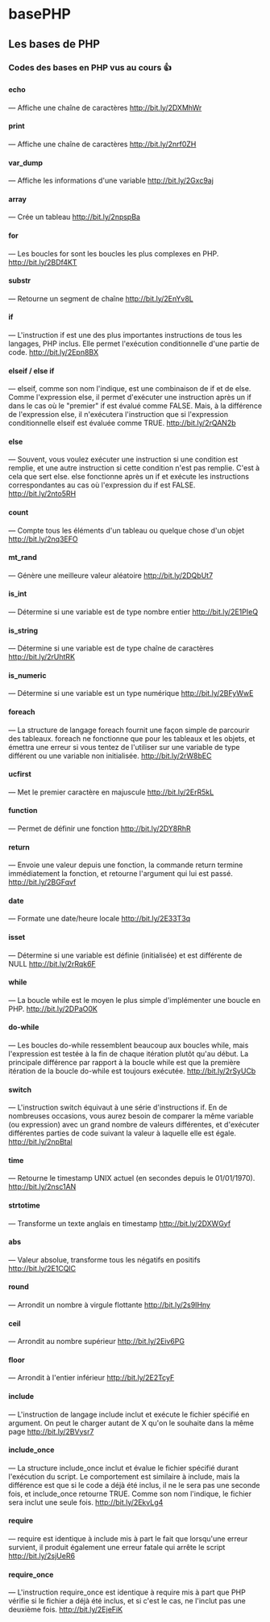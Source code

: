 # basePHP
## Les bases de PHP
### Codes des bases en PHP vus au cours :+1:
#### echo
— Affiche une chaîne de caractères
http://bit.ly/2DXMhWr
#### print
— Affiche une chaîne de caractères
http://bit.ly/2nrf0ZH
#### var_dump
— Affiche les informations d'une variable
http://bit.ly/2Gxc9aj
#### array
— Crée un tableau
http://bit.ly/2npspBa
#### for
— Les boucles for sont les boucles les plus complexes en PHP.
http://bit.ly/2BDf4KT
#### substr
— Retourne un segment de chaîne
http://bit.ly/2EnYv8L
#### if
— L'instruction if est une des plus importantes instructions de tous les langages, PHP inclus. Elle permet l'exécution conditionnelle d'une partie de code.
http://bit.ly/2Epn8BX
#### elseif / else if
— elseif, comme son nom l'indique, est une combinaison de if et de else. Comme l'expression else, il permet d'exécuter une instruction après un if dans le cas où le "premier" if est évalué comme FALSE. Mais, à la différence de l'expression else, il n'exécutera l'instruction que si l'expression conditionnelle elseif est évaluée comme TRUE.
http://bit.ly/2rQAN2b
#### else
— Souvent, vous voulez exécuter une instruction si une condition est remplie, et une autre instruction si cette condition n'est pas remplie. C'est à cela que sert else. else fonctionne après un if et exécute les instructions correspondantes au cas où l'expression du if est FALSE.
http://bit.ly/2nto5RH
#### count
— Compte tous les éléments d'un tableau ou quelque chose d'un objet
http://bit.ly/2nq3EFO
#### mt_rand
— Génère une meilleure valeur aléatoire
http://bit.ly/2DQbUt7
#### is_int
— Détermine si une variable est de type nombre entier
http://bit.ly/2E1PIeQ
#### is_string
— Détermine si une variable est de type chaîne de caractères
http://bit.ly/2rUhtRK
#### is_numeric
— Détermine si une variable est un type numérique
http://bit.ly/2BFyWwE
#### foreach
— La structure de langage foreach fournit une façon simple de parcourir des tableaux. foreach ne fonctionne que pour les tableaux et les objets, et émettra une erreur si vous tentez de l'utiliser sur une variable de type différent ou une variable non initialisée.
http://bit.ly/2rW8bEC
#### ucfirst
— Met le premier caractère en majuscule
http://bit.ly/2ErR5kL
#### function
— Permet de définir une fonction
http://bit.ly/2DY8RhR
#### return
— Envoie une valeur depuis une fonction, la commande return termine immédiatement la fonction, et retourne l'argument qui lui est passé.
http://bit.ly/2BGFqvf
#### date
— Formate une date/heure locale
http://bit.ly/2E33T3q
#### isset
— Détermine si une variable est définie (initialisée) et est différente de NULL
http://bit.ly/2rRqk6F
#### while
— La boucle while est le moyen le plus simple d'implémenter une boucle en PHP. 
http://bit.ly/2DPaO0K
#### do-while
— Les boucles do-while ressemblent beaucoup aux boucles while, mais l'expression est testée à la fin de chaque itération plutôt qu'au début. La principale différence par rapport à la boucle while est que la première itération de la boucle do-while est toujours exécutée.
http://bit.ly/2rSyUCb
#### switch
— L'instruction switch équivaut à une série d'instructions if. En de nombreuses occasions, vous aurez besoin de comparer la même variable (ou expression) avec un grand nombre de valeurs différentes, et d'exécuter différentes parties de code suivant la valeur à laquelle elle est égale.
http://bit.ly/2npBtal
#### time
— Retourne le timestamp UNIX actuel (en secondes depuis le 01/01/1970).
http://bit.ly/2nsc1AN
#### strtotime
— Transforme un texte anglais en timestamp
http://bit.ly/2DXWGyf
#### abs
— Valeur absolue, transforme tous les négatifs en positifs
http://bit.ly/2E1CQlC
#### round
— Arrondit un nombre à virgule flottante
http://bit.ly/2s9IHny
#### ceil
— Arrondit au nombre supérieur
http://bit.ly/2Eiv6PG
#### floor
— Arrondit à l'entier inférieur
http://bit.ly/2E2TcyF
#### include
— L'instruction de langage include inclut et exécute le fichier spécifié en argument. On peut le charger autant de X qu'on le souhaite dans la même page
http://bit.ly/2BVysr7
#### include_once
— La structure include_once inclut et évalue le fichier spécifié durant l'exécution du script. Le comportement est similaire à include, mais la différence est que si le code a déjà été inclus, il ne le sera pas une seconde fois, et include_once retourne TRUE. Comme son nom l'indique, le fichier sera inclut une seule fois.
http://bit.ly/2EkvLg4
#### require
— require est identique à include mis à part le fait que lorsqu'une erreur survient, il produit également une erreur fatale qui arrête le script
http://bit.ly/2sjUeR6
#### require_once
— L'instruction require_once est identique à require mis à part que PHP vérifie si le fichier a déjà été inclus, et si c'est le cas, ne l'inclut pas une deuxième fois.
http://bit.ly/2EjeFiK
